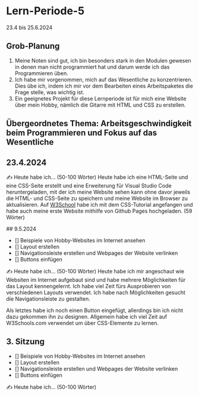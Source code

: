 # Lern-Periode-5

23.4 bis 25.6.2024

## Grob-Planung

1. Meine Noten sind gut, ich bin besonders stark in den Modulen gewesen in denen man nicht programmiert hat und darum werde ich das Programmieren üben.
2. Ich habe mir vorgenommen, mich auf das Wesentliche zu konzentrieren. Dies übe ich, indem ich mir vor dem Bearbeiten eines Arbeitspaketes die Frage stelle, was wichtig ist.
3. Ein geeignetes Projekt für diese Lernperiode ist für mich eine Website über mein Hobby, nämlich die Gitarre mit HTML und CSS zu erstellen.

## Übergeordnetes Thema: Arbeitsgeschwindigkeit beim Programmieren und Fokus auf das Wesentliche

## 23.4.2024

✍️ Heute habe ich... (50-100 Wörter)
Heute habe ich eine HTML-Seite und eine CSS-Seite erstellt und eine Erweiterung für Visual Studio Code heruntergeladen, mit der ich meine Website sehen kann ohne davor jeweils die HTML- und CSS-Seite zu speichern und meine Website im Browser zu aktualisieren. Auf [W3School](https://w3schools.com) habe ich mit dem CSS-Tutorial angefangen und habe auch meine erste Website mithilfe von Github Pages hochgeladen. (59 Wörter)

## 9.5.2024

- [] Beispiele von Hobby-Websites im Internet ansehen
- [] Layout erstellen
- [] Navigationsleiste erstellen und Webpages der Website verlinken
- [] Buttons einfügen

✍️ Heute habe ich... (50-100 Wörter)
Heute habe ich mir angeschaut wie Websiten im Internet aufgebaut sind und habe mehrere Möglichkeiten für das Layout kennengelernt. Ich habe viel Zeit fürs Ausprobieren von verschiedenen Layouts verwendet. Ich habe nach Möglichkeiten gesucht die Navigationsleiste zu gestalten.

Als letztes habe ich noch einen Button eingefügt, allerdings bin ich nicht dazu gekommen ihn zu designen.
Allgemein habe ich viel Zeit auf W3Schools.com verwendet um über CSS-Elemente zu lernen.

## 3. Sitzung

- [] Beispiele von Hobby-Websites im Internet ansehen
- [] Layout erstellen
- [] Navigationsleiste erstellen und Webpages der Website verlinken
- [] Buttons einfügen
  
✍️ Heute habe ich... (50-100 Wörter)
